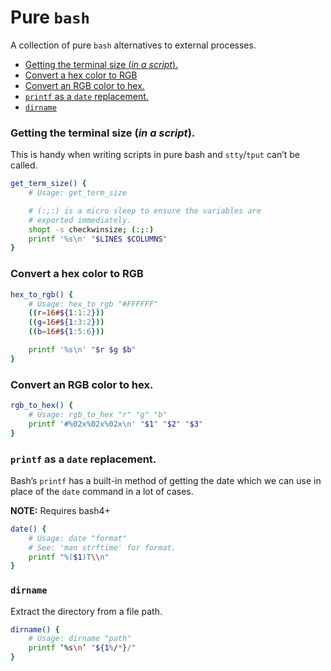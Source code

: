 # Pure `bash`

A collection of pure `bash` alternatives to external processes.

<!-- vim-markdown-toc GFM -->

* [Getting the terminal size (*in a script*).](#getting-the-terminal-size-in-a-script)
* [Convert a hex color to RGB](#convert-a-hex-color-to-rgb)
* [Convert an RGB color to hex.](#convert-an-rgb-color-to-hex)
* [`printf` as a `date` replacement.](#printf-as-a-date-replacement)
* [`dirname`](#dirname)

<!-- vim-markdown-toc -->


### Getting the terminal size (*in a script*).

This is handy when writing scripts in pure bash and `stty`/`tput` can’t be
called.

```sh
get_term_size() {
    # Usage: get_term_size

    # (:;:) is a micro sleep to ensure the variables are
    # exported immediately.
    shopt -s checkwinsize; (:;:)
    printf '%s\n' "$LINES $COLUMNS"
}
```


### Convert a hex color to RGB

```sh
hex_to_rgb() {
    # Usage: hex_to_rgb "#FFFFFF"
    ((r=16#${1:1:2}))
    ((g=16#${1:3:2}))
    ((b=16#${1:5:6}))

    printf '%s\n' "$r $g $b"
}
```


### Convert an RGB color to hex.

```sh
rgb_to_hex() {
    # Usage: rgb_to_hex "r" "g" "b"
    printf '#%02x%02x%02x\n' "$1" "$2" "$3"
}
```


### `printf` as a `date` replacement.

Bash’s `printf` has a built-in method of getting the date which we can use
in place of the `date` command in a lot of cases.

**NOTE:** Requires bash4+

```sh
date() {
    # Usage: date "format"
    # See: 'man strftime' for format.
    printf "%($1)T\\n"
}
```


### `dirname`

Extract the directory from a file path.

```sh
dirname() {
    # Usage: dirname "path"
    printf ‘%s\n’ "${1%/*}/"
}
```



